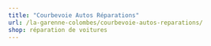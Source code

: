 ```yaml
---
title: "Courbevoie Autos Réparations"
url: /la-garenne-colombes/courbevoie-autos-reparations/
shop: réparation de voitures
---
```


